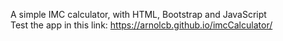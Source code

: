A simple IMC calculator, with HTML, Bootstrap and JavaScript <br>
Test the app in this link: https://arnolcb.github.io/imcCalculator/
